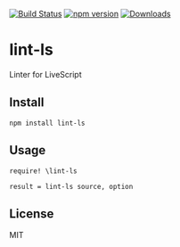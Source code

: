 [![Build Status](https://travis-ci.org/AyaMorisawa/lint-ls.svg?branch=master)](https://travis-ci.org/AyaMorisawa/lint-ls)
[![npm version](https://badge.fury.io/js/lint-ls.svg)](http://badge.fury.io/js/lint-ls)
[![Downloads](http://img.shields.io/npm/dm/lint-ls.svg)](https://npmjs.org/package/lint-ls)

# lint-ls
Linter for LiveScript

## Install
`npm install lint-ls`

## Usage
```ls
require! \lint-ls

result = lint-ls source, option
```

## License
MIT
